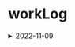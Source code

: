 # workLog


<details>
    <summary>2022-11-09</summary>

<!-- summary 아래 한칸 공백 두고 내용 삽입 -->

<h1> 내역서 다운로드 횟수 표시 </h1>

<div>CoopStatementFIle.popup 에서 다운로드 클릭 하면 다운로드와 동시에
백엔드로 post 요청을 보내야한다. f
백엔드에서 요청을 받아 아이디를 확인한후 컬럼에 입력을 해서 다운로드 횟수를 적용한다

그와 동시에 공고목록 표시에서 해당 투찰건의 내역서 다운로드 표시를 나타내준다.
</div>

<div>
BID_ID와 COID 넘버로 내역서 확인을 한다음 DW_FILE_ctn 의 카운트를 올려야할듯
TB_COOP_BID 에 칼럼을 추가합시다
 
</div>
 
</details>

